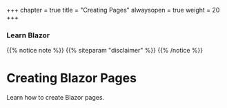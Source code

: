 +++
chapter = true
title = "Creating Pages"
alwaysopen = true
weight = 20
+++

### Learn Blazor

{{% notice note %}}
{{% siteparam "disclaimer" %}}
{{% /notice %}}

# Creating Blazor Pages

Learn how to create Blazor pages.
